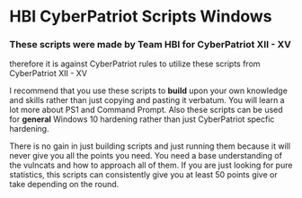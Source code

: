 # HBI CyberPatriot Scripts Windows
### These scripts were made by Team HBI for CyberPatriot XII - XV
therefore it is against CyberPatriot rules to utilize these scripts from CyberPatriot XII - XV

I recommend that you use these scripts to **build** upon your own knowledge and skills rather than just copying and pasting it verbatum.
You will learn a lot more about PS1 and Command Prompt. Also these scripts can be used for **general** Windows 10 hardening rather than just CyberPatriot specfic hardening.

There is no gain in just building scripts and just running them because it will never give you all the points you need. You need a base understanding of the vulncats and how to approach all of them. If you are just looking for pure statistics, this scripts can consistently give you at least 50 points give or take depending on the round.
